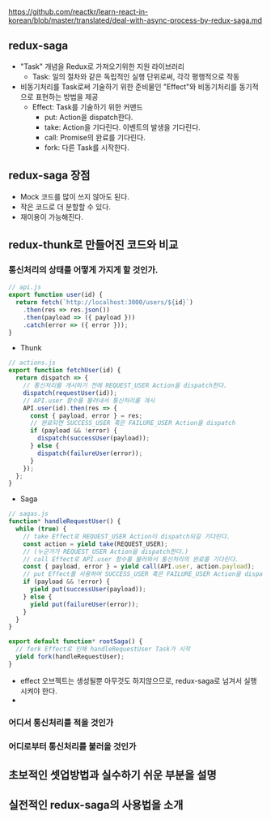 https://github.com/reactkr/learn-react-in-korean/blob/master/translated/deal-with-async-process-by-redux-saga.md

## redux-saga
- "Task" 개념을 Redux로 가져오기위한 지원 라이브러리
  - Task: 일의 절차와 같은 독립적인 실행 단위로써, 각각 평행적으로 작동
- 비동기처리를 Task로써 기술하기 위한 준비물인 "Effect"와 비동기처리를 동기적으로 표현하는 방법을 제공
  - Effect: Task를 기술하기 위한 커맨드
    - put: Action을 dispatch한다.
    - take: Action을 기다린다. 이벤트의 발생을 기다린다.
    - call: Promise의 완료를 기다린다.
    - fork: 다른 Task를 시작한다.

## redux-saga 장점
- Mock 코드를 많이 쓰지 않아도 된다.
- 작은 코드로 더 분할할 수 있다.
- 재이용이 가능해진다.

## redux-thunk로 만들어진 코드와 비교
### 통신처리의 상태를 어떻게 가지게 할 것인가.

```javascript
// api.js
export function user(id) {
  return fetch(`http://localhost:3000/users/${id}`)
    .then(res => res.json())
    .then(payload => ({ payload }))
    .catch(error => ({ error }));
}
```

- Thunk

```javascript
// actions.js
export function fetchUser(id) {
  return dispatch => { 
    // 통신처리를 개시하기 전에 REQUEST_USER Action을 dispatch한다.
    dispatch(requestUser(id)); 
    // API.user 함수를 불러내서 통신처리를 개시
    API.user(id).then(res => {
      const { payload, error } = res;
      // 완료되면 SUCCESS_USER 혹은 FAILURE_USER Action을 dispatch
      if (payload && !error) { 
        dispatch(successUser(payload));
      } else {
        dispatch(failureUser(error));
      }
    });
  };
}
```
- Saga

```javascript
// sagas.js
function* handleRequestUser() {
  while (true) {
    // take Effect로 REQUEST_USER Action이 dispatch되길 기다린다.
    const action = yield take(REQUEST_USER);
    // (누군가가 REQUEST_USER Action을 dispatch한다.)
    // call Effect로 API.user 함수를 불러와서 통신처리의 완료를 기다린다.
    const { payload, error } = yield call(API.user, action.payload);
    // put Effect를 사용하여 SUCCESS_USER 혹은 FAILURE_USER Action을 dispatch한다.
    if (payload && !error) {
      yield put(successUser(payload));
    } else {
      yield put(failureUser(error));
    }
  }
}

export default function* rootSaga() {
  // fork Effect로 인해 handleRequestUser Task가 시작
  yield fork(handleRequestUser); 
}
```

- effect 오브젝트는 생성될뿐 아무것도 하지않으므로, redux-saga로 넘겨서 실행시켜야 한다.
- 

### 어디서 통신처리를 적을 것인가
### 어디로부터 통신처리를 불러올 것인가

## 초보적인 셋업방법과 실수하기 쉬운 부분을 설명

## 실전적인 redux-saga의 사용법을 소개